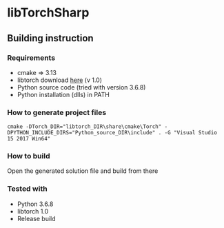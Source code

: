 # libTorchSharp

## Building instruction

### Requirements
* cmake => 3.13
* libtorch download [here](https://pytorch.org/get-started/locally/) (v 1.0)
* Python source code (tried with version 3.6.8)
* Python installation (dlls) in PATH

### How to generate project files
 `cmake -DTorch_DIR="libtorch_DIR\share\cmake\Torch" -DPYTHON_INCLUDE_DIRS="Python_source_DIR\include" . -G "Visual Studio 15 2017 Win64"`

### How to build
Open the generated solution file and build from there

### Tested with
* Python 3.6.8
* libtorch 1.0
* Release build
